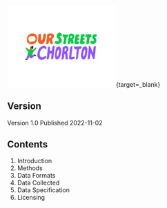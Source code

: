 [<img src="images/banner.png" width="50%" />](https://ourstreetschorlton.co.uk/){target=_blank}


## Version

Version 1.0 Published 2022-11-02

## Contents

1. Introduction
2. Methods
3. Data Formats
4. Data Collected
5. Data Specification
6. Licensing